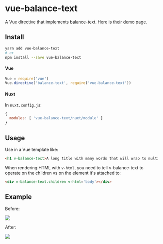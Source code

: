 # vue-balance-text

A Vue directive that implements [balance-text](https://github.com/adobe-webplatform/balance-text).  Here is [their demo page](http://adobe-webplatform.github.io/balance-text/demo/index.html).

## Install

```sh
yarn add vue-balance-text
# or
npm install --save vue-balance-text
```

#### Vue

```js
Vue = require('vue')
Vue.directive('balance-text', require('vue-balance-text'))
```

#### Nuxt

In `nuxt.config.js`:

```js
{
  modules: [ 'vue-balance-text/nuxt/module' ]
}
```

## Usage

Use in a Vue template like:

```html
<h1 v-balance-text>A long title with many words that will wrap to multiple lines</h1>
```

When rendering HTML with `v-html`, you need to tell v-balance-text to operate on the children vs on the element it's attached to:

```html
<div v-balance-text.children v-html='body'></div>
```

## Example

Before:

![](https://f.v1.n0.cdn.getcloudapp.com/items/3H0E09100O3443472P1S/Image%202018-04-30%20at%204.17.58%20PM.png)

After:

![](https://f.v1.n0.cdn.getcloudapp.com/items/2h0e2x312G2D1W2J2Y2J/Image%202018-04-30%20at%204.18.18%20PM.png)

